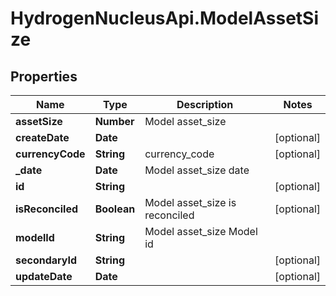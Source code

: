# HydrogenNucleusApi.ModelAssetSize

## Properties
Name | Type | Description | Notes
------------ | ------------- | ------------- | -------------
**assetSize** | **Number** | Model asset_size | 
**createDate** | **Date** |  | [optional] 
**currencyCode** | **String** | currency_code | [optional] 
**_date** | **Date** | Model asset_size date | 
**id** | **String** |  | [optional] 
**isReconciled** | **Boolean** | Model asset_size is reconciled | [optional] 
**modelId** | **String** | Model asset_size Model id | 
**secondaryId** | **String** |  | [optional] 
**updateDate** | **Date** |  | [optional] 


